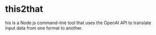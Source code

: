 # this2that
his is a Node.js command-line tool that uses the OpenAI API to translate input data from one format to another.
